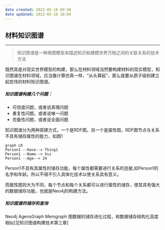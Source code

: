 ```yaml
---
date created: 2022-05-16 09:58
date updated: 2022-05-16 10:04
---
```


## 材料知识图谱

---

> 知识图谱是⼀种⽤图模型来描述知识和建模世界万物之间的关联关系的技术方法

既然其是对现实世界模型的构建，那么在材料领域当然要构建材料的现实模型，知识图谱在材料领域，应当像计算仿真一样，“从头算起”，那么就要从原子级别建立起宏伟的材料知识图谱。

##### 知识图谱构建几个问题：
- 可信度问题，或者说真理问题
- 重复性问题，或者说唯一问题
- 完备性问题，或者说全面问题


知识图谱分为两种搭建方式，一个是RDF图，另一个是属性图，RDF图节点与关系不具有储存属性的能力，如图1

```mermaid
graph LR
Person1 --Have--> Thing1
Person1 --Name--> Xsz
Person1 --Age--> 24
```
Person1不具有其属性的储存功能，每个属性都需要进行关系的连接,如Person1的名字和年龄。所以不得不引入具体化技术以使关系具有意义。

而属性图则大为不同，每个节点和每个关系都可以进行属性的储存，使其具有强大的数据储存功能，也就是Neo4j的构建方法。


#####  知识图谱的储存和查询

Neo4j
AgensGraph
Memgraph
图数据的储存进化过程，和数据储存结构化高度相似[见知识图谱构建技术第三章]